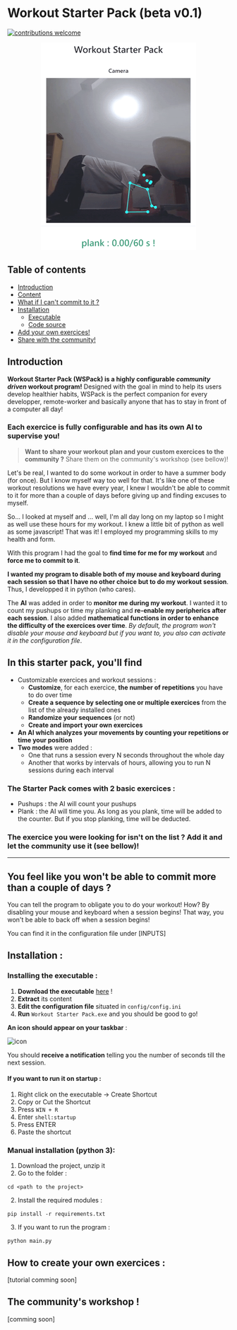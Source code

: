 # Workout Starter Pack (beta v0.1)

[![contributions welcome](https://img.shields.io/badge/contributions-welcome-brightgreen.svg?style=flat)](https://github.com/AlioptK/Workout-Starter-Pack/issues)



<p align="center">
 <img src="./demo_plank.gif" />
</p>

## Table of contents
* [Introduction](#introduction)
* [Content](#content)
* [What if I can't commit to it ?](#forcing-commit)
* [Installation](#installation)
    * [Executable](#installation-exe)
    * [Code source](#installation-source)
* [Add your own exercices!](#add-exercice)
* [Share with the community!](#sharing)

<a name="introduction"></a>
## Introduction

**Workout Starter Pack (WSPack) is a highly configurable *community driven* workout program!**
Designed with the goal in mind to help its users develop healthier habits, WSPack is the perfect companion for every developper, remote-worker and basically anyone that has to stay in front of a computer all day!

### Each exercice is fully configurable and has its own AI to supervise you! 
> **Want to share your workout plan and your custom exercices to the community ?** Share them on the community's workshop (see bellow)!

Let's be real, I wanted to do some workout in order to have a summer body (for once). But I know myself way too well for that. It's like one of these workout resolutions we have every year, I knew I wouldn't be able to commit to it for more than a couple of days before giving up and finding excuses to myself.

So... I looked at myself and ... well, I'm all day long on my laptop so I might as well use these hours for my workout.
I knew a little bit of python as well as some javascript! 
That was it!  I employed my programming skills to my health and form.

With this program I had the goal to **find time for me for my workout** and **force me to commit to it**. 

**I wanted my program to disable both of my mouse and keyboard during each session so that I have no other choice but to do my workout session**. Thus, I developped it in python (who cares). 

The **AI** was added in order to **monitor me during my workout**. I wanted it to count my pushups or time my planking and **re-enable my peripherics after each session**. I also added **mathematical functions in order to enhance the difficulty of the exercices over time**. 
*By default, the program won't disable your mouse and keyboard but if you want to, you also can activate it in the configuration file*.


<a name="content"></a>
## In this starter pack, you'll find
 - Customizable exercices and workout sessions :
      - **Customize**, for each exercice, **the number of repetitions** you have to do over time
      - **Create a sequence by selecting one or multiple exercices** from the list of the already installed ones
      - **Randomize your sequences** (or not)
      - **Create and import your own exercices**
 - **An AI which analyzes your movements by counting your repetitions or time your position**
 - **Two modes** were added : 
     - One that runs a session every N seconds throughout the whole day
     - Another that works by intervals of hours, allowing you to run N sessions during each interval 
 
### The Starter Pack comes with 2 basic exercices :
  - Pushups : the AI will count your pushups
  - Plank : the AI will time you. As long as you plank, time will be added to the counter. But if you stop planking, time will be deducted.

### The exercice you were looking for isn't on the list ? Add it and let the community use it (see bellow)!

---

<a name="forcing-commit"></a>
## You feel like you won't be able to commit more than a couple of days ?
You can tell the program to obligate you to do your workout!
How? 
By disabling your mouse and keyboard when a session begins! That way, you won't be able to back off when a session begins!

You can find it in the configuration file under [INPUTS]

<a name="installation"></a>
## Installation : 

<a name="installation-exe"></a>
### Installing the executable :
1) **Download the executable** [here](https://bit.ly/WorkoutStarterPack) !
2) **Extract** its content 
3) **Edit the configuration file** situated in ```config/config.ini```
4) **Run** ```Workout Starter Pack.exe``` and you should be good to go!

**An icon should appear on your taskbar** : 


![icon](https://i.imgur.com/k1EBRuW.png)

You should **receive a notification** telling you the number of seconds till the next session.


#### If you want to run it on startup :

1) Right click on the executable -> Create Shortcut
2) Copy or Cut the Shortcut
3) Press ``` WIN + R ```
4) Enter ``` shell:startup ```
5) Press ENTER
5) Paste the shortcut


<a name="installation-source"></a>
### Manual installation (python 3):

1) Download the project, unzip it
2) Go to the folder :
```
cd <path to the project>
```
2) Install the required modules :
```
pip install -r requirements.txt
```
3) If you want to run the program :
```
python main.py 
```

<a name="add-exercice"></a>
## How to create your own exercices :

[tutorial comming soon]

<a name="sharing"></a>
## The community's workshop !

[comming soon]
